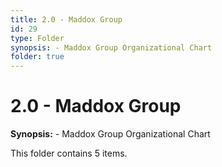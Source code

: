 ```yaml
---
title: 2.0 - Maddox Group
id: 29
type: Folder
synopsis: - Maddox Group Organizational Chart
folder: true
---
```


# 2.0 - Maddox Group

**Synopsis:** - Maddox Group Organizational Chart

This folder contains 5 items.
